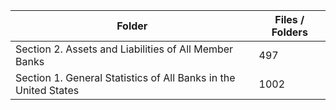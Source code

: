 | Folder                                                          |   Files / Folders |
|-----------------------------------------------------------------|-------------------|
| Section 2. Assets and Liabilities of All Member Banks           |               497 |
| Section 1. General Statistics of All Banks in the United States |              1002 |